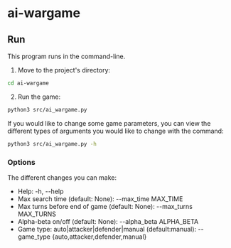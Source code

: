 # ai-wargame
## Run
This program runs in the command-line. 

1. Move to the project's directory:
```bash
cd ai-wargame
```
2. Run the game:
```bash
python3 src/ai_wargame.py
```
If you would like to change some game parameters, you can view the different types
of arguments you would like to change with the command:
```bash
python3 src/ai_wargame.py -h
```
### Options
The different changes you can make:
- Help: -h, --help
- Max search time (default: None): --max_time MAX_TIME
- Max turns before end of game (default: None): --max_turns MAX_TURNS
- Alpha-beta on/off (default: None): --alpha_beta ALPHA_BETA
- Game type: auto|attacker|defender|manual (default:manual): --game_type {auto,attacker,defender,manual}



